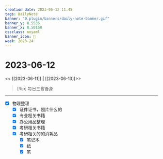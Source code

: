 ```yaml
---
creation date: 2023-06-12 11:45
tags: DailyNote
banner: "0.plugin/banners/daily-note-banner.gif"
banner_y: 0.5536
banner_x: 0.50168
cssclass: noyaml
banner_icon: 💌
week: 2023-24
---
```


# 2023-06-12

<< [[2023-06-11]] | [[2023-06-13]]>>


> [!tip] 每日三省吾身
> 

---

- [x] 物理整理
	- [x] 证件证书，照片什么的
	- [x] 专业相关书籍
	- [x] 办公用品整理
	- [x] 考研相关书籍
	- [x] 考研相关的的消耗品
		- [x] 笔记本
		- [x] 纸
		- [x] 笔
